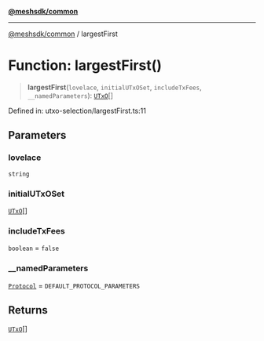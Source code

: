 [**@meshsdk/common**](../README.md)

***

[@meshsdk/common](../globals.md) / largestFirst

# Function: largestFirst()

> **largestFirst**(`lovelace`, `initialUTxOSet`, `includeTxFees`, `__namedParameters`): [`UTxO`](../type-aliases/UTxO.md)[]

Defined in: utxo-selection/largestFirst.ts:11

## Parameters

### lovelace

`string`

### initialUTxOSet

[`UTxO`](../type-aliases/UTxO.md)[]

### includeTxFees

`boolean` = `false`

### \_\_namedParameters

[`Protocol`](../type-aliases/Protocol.md) = `DEFAULT_PROTOCOL_PARAMETERS`

## Returns

[`UTxO`](../type-aliases/UTxO.md)[]
